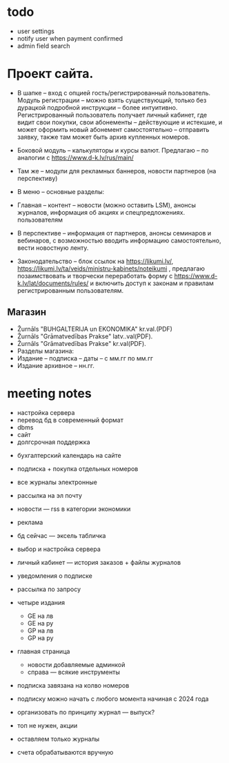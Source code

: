# todo
- user settings
- notify user when payment confirmed
- admin field search


# Проект сайта.
 
- В шапке – вход с опцией гость/регистрированный пользователь. Модуль регистрации – можно взять существующий, только без дурацкой подробной инструкции – более интуитивно. Регистрированный пользователь получает личный кабинет, где видит свои покупки, свои абонементы – действующие и истекшие, и может оформить новый абонемент самостоятельно – отправить заявку, также там может быть архив купленных номеров.
- Боковой модуль – калькуляторы и курсы валют. Предлагаю – по аналогии с https://www.d-k.lv/rus/main/
- Там же – модули для рекламных баннеров, новости партнеров (на перспективу)

- В меню – основные разделы:
- Главная – контент – новости (можно оставить LSM), анонсы журналов, информация об акциях и спецпредложениях. пользователям
- В перспективе – информация от партнеров, анонсы семинаров и вебинаров, с возможностью вводить информацию самостоятельно, вести новостную ленту.
- Законодательство – блок ссылок на https://likumi.lv/, https://likumi.lv/ta/veids/ministru-kabinets/noteikumi , предлагаю позаимствовать и творчески переработать форму с https://www.d-k.lv/lat/documents/rules/ и включить доступ к законам и правилам регистрированным пользователям.

## Магазин
- Žurnāls "BUHGALTERIJA un EKONOMIKA" kr.val.(PDF)
- Žurnāls "Grāmatvedības Prakse" latv..val(PDF).
- Žurnāls "Grāmatvedības Prakse" kr.val(PDF).
- Разделы магазина:
- Издание – подписка – даты – с мм.гг по мм.гг
- Издание архивное – нн.гг.


# meeting notes
+ настройка сервера
+ перевод бд в современный формат
+ dbms
+ сайт
+ долгсрочная поддержка

- бухгалтерский календарь на сайте
- подписка + покупка отдельных номеров
- все журналы электронные
- рассылка на эл почту
- новости — rss в категории экономики
- реклама
- бд сейчас — эксель табличка
- выбор и настройка сервера
- личный кабинет — история заказов + файлы журналов
- уведомления о подписке
- рассылка по запросу

- четыре издания
  - GE на лв
  - GE на ру
  - GP на лв
  - GP на ру

- главная страница
  - новости добавляемые админкой
  - справа — всякие инструменты

- подписка завязана на колво номеров

- подписку можно начать с любого момента начиная с 2024 года

- организовать по принципу журнал — выпуск?
- топ не нужен, акции

- оставляем только журналы

- счета обрабатываются вручную
